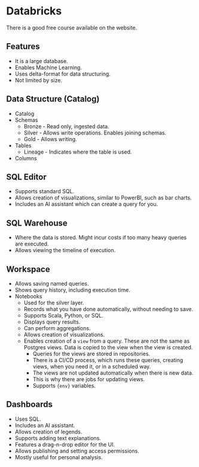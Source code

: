 # Databricks

There is a good free course available on the website.

## Features
- It is a large database.
- Enables Machine Learning.
- Uses delta-format for data structuring. 
- Not limited by size.

## Data Structure (Catalog)
- Catalog
- Schemas
  - Bronze - Read only, ingested data.
  - Silver - Allows write operations. Enables joining schemas. 
  - Gold - Allows writing.
- Tables
  - Lineage - Indicates where the table is used.
- Columns

## SQL Editor
- Supports standard SQL.
- Allows creation of visualizations, similar to PowerBI, such as bar charts.
- Includes an AI assistant which can create a query for you.

## SQL Warehouse
- Where the data is stored. Might incur costs if too many heavy queries are executed.
- Allows viewing the timeline of execution.

## Workspace
- Allows saving named queries.
- Shows query history, including execution time.
- Notebooks 
  - Used for the silver layer.
  - Records what you have done automatically, without needing to save.
  - Supports Scala, Python, or SQL.
  - Displays query results.
  - Can perform aggregations.
  - Allows creation of visualizations.
  - Enables creation of a `view` from a query. These are not the same as Postgres views. Data is copied to the view when the view is created.
    - Queries for the views are stored in repositories.
    - There is a CI/CD process, which runs these queries, creating views, when you need it, or in a scheduled way. 
    - The views are not updated automatically when there is new data.
    - This is why there are jobs for updating views.
    - Supports `{env}` variables.

## Dashboards
- Uses SQL.
- Includes an AI assistant.
- Allows creation of legends.
- Supports adding text explanations.
- Features a drag-n-drop editor for the UI.
- Allows publishing and setting access permissions.
- Mostly useful for personal analysis.
